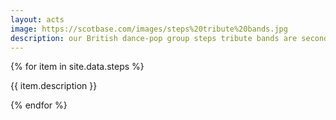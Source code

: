 ```yaml
---
layout: acts
image: https://scotbase.com/images/steps%20tribute%20bands.jpg
description: our British dance-pop group steps tribute bands are second to none. fabulous shows with amazing dance routines and harmonised vocals they know how to please audiences of all ages, and are suitable to play in venues both large and small. they come  with professional sound systems, light shows and backdrops.
---
```


<div class="row mt-4 mb-4">
  {% for item in site.data.steps %}
    <div class="col-md-4 mb-5">
      <div class="card border-0 shadow h-100">
        <a href="/acts/{{ item.title | slugify }}">
          <img class="card-img-top" src="{{ item.image_src }}" alt="" />
        </a>
         <div class="card-body">
          <p class="card-text">{{ item.description }}</p>
        </div>
      </div>
    </div>
  {% endfor %}
</div>
